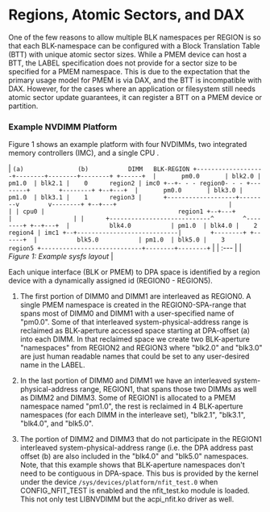 # Regions, Atomic Sectors, and DAX

One of the few reasons to allow multiple BLK namespaces per REGION is so that each BLK-namespace can be configured with a Block Translation Table \(BTT\) with unique atomic sector sizes.  While a PMEM device can host a BTT, the LABEL specification does not provide for a sector size to be specified for a PMEM namespace.  This is due to the expectation that the primary usage model for PMEM is via DAX, and the BTT is incompatible with DAX.  However, for the cases where an application or filesystem still needs atomic sector update guarantees, it can register a BTT on a PMEM device or partition.  

### Example NVDIMM Platform

Figure 1 shows an example platform with four NVDIMMs, two integrated memory controllers \(IMC\), and a single CPU.

|                              `(a)               (b)           DIMM   BLK-REGION           +-------------------+--------+--------+--------+ +------+  |       pm0.0       | blk2.0 | pm1.0  | blk2.1 |    0      region2 | imc0 +--+- - - region0- - - +--------+        +--------+ +--+---+  |       pm0.0       | blk3.0 | pm1.0  | blk3.1 |    1      region3    |      +-------------------+--------v        v--------+ +--+---+                               |                 | | cpu0 |                                     region1 +--+---+                               |                 |    |      +----------------------------^        ^--------+ +--+---+  |           blk4.0           | pm1.0  | blk4.0 |    2      region4 | imc1 +--+----------------------------|        +--------+ +------+  |           blk5.0           | pm1.0  | blk5.0 |    3      region5           +----------------------------+--------+--------+` |
| :--- |
| _Figure 1: Example sysfs layout_ |

Each unique interface \(BLK or PMEM\) to DPA space is identified by a region device with a dynamically assigned id \(REGION0 - REGION5\). 

1. The first portion of DIMM0 and DIMM1 are interleaved as REGION0. A    single PMEM namespace is created in the REGION0-SPA-range that spans most    of DIMM0 and DIMM1 with a user-specified name of "pm0.0". Some of that    interleaved system-physical-address range is reclaimed as BLK-aperture    accessed space starting at DPA-offset \(a\) into each DIMM.  In that    reclaimed space we create two BLK-aperture "namespaces" from REGION2 and    REGION3 where "blk2.0" and "blk3.0" are just human readable names that    could be set to any user-desired name in the LABEL. 
2. In the last portion of DIMM0 and DIMM1 we have an interleaved       system-physical-address range, REGION1, that spans those two DIMMs as    well as DIMM2 and DIMM3.  Some of REGION1 is allocated to a PMEM namespace    named "pm1.0", the rest is reclaimed in 4 BLK-aperture namespaces \(for    each DIMM in the interleave set\), "blk2.1", "blk3.1", "blk4.0", and    "blk5.0". 
3. The portion of DIMM2 and DIMM3 that do not participate in the REGION1    interleaved system-physical-address range \(i.e. the DPA address past    offset \(b\) are also included in the "blk4.0" and "blk5.0" namespaces.     Note, that this example shows that BLK-aperture namespaces don't need to    be contiguous in DPA-space.     This bus is provided by the kernel under the device    `/sys/devices/platform/nfit_test.0` when CONFIG\_NFIT\_TEST is enabled and    the nfit\_test.ko module is loaded.  This not only test LIBNVDIMM but the    acpi\_nfit.ko driver as well.





